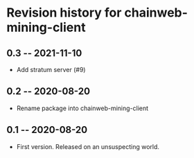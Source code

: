 # Revision history for chainweb-mining-client

## 0.3 -- 2021-11-10

*   Add stratum server (#9)

## 0.2 -- 2020-08-20

* Rename package into chainweb-mining-client

## 0.1 -- 2020-08-20

* First version. Released on an unsuspecting world.
